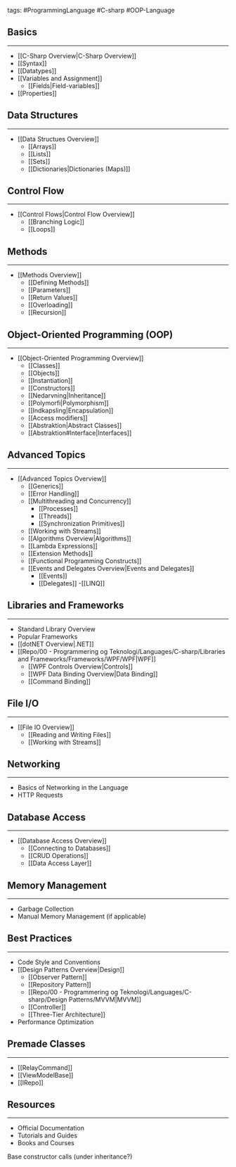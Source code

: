 tags: #ProgrammingLanguage #C-sharp #OOP-Language

## Basics
---
- [[C-Sharp Overview|C-Sharp Overview]]
- [[Syntax]]
- [[Datatypes]]
- [[Variables and Assignment]]
	- [[Fields|Field-variables]]
- [[Properties]]

## Data Structures
---
 - [[Data Structues Overview]]
	- [[Arrays]]
	- [[Lists]]
	- [[Sets]]
	- [[Dictionaries|Dictionaries (Maps)]]

## Control Flow
---
- [[Control Flows|Control Flow Overview]]
	- [[Branching Logic]]
	- [[Loops]]

## Methods
---
- [[Methods Overview]]
	- [[Defining Methods]]
	- [[Parameters]]
	- [[Return Values]]
	- [[Overloading]]
	- [[Recursion]]

## Object-Oriented Programming (OOP)
---
- [[Object-Oriented Programming Overview]]
	- [[Classes]]
	- [[Objects]]
	- [[Instantiation]]
	- [[Constructors]]
	- [[Nedarvning|Inheritance]]
	- [[Polymorfi|Polymorphism]]
	- [[Indkapsling|Encapsulation]]
	- [[Access modifiers]]
	- [[Abstraktion|Abstract Classes]]
	- [[Abstraktion#Interface|Interfaces]]


## Advanced Topics
---
- [[Advanced Topics Overview]]
	- [[Generics]]
	- [[Error Handling]]
	- [[Multithreading and Concurrency]]
		- [[Processes]]
		- [[Threads]] 
		- [[Synchronization Primitives]]
	- [[Working with Streams]]
	- [[Algorithms Overview|Algorithms]]
	- [[Lambda Expressions]]
	- [[Extension Methods]]
	- [[Functional Programming Constructs]]
	- [[Events and Delegates Overview|Events and Delegates]] 
		- [[Events]] 
		- [[Delegates]]	
	-[[LINQ]] 

## Libraries and Frameworks
---
- Standard Library Overview
- Popular Frameworks
- [[dotNET Overview|.NET]]
- [[Repo/00 - Programmering og Teknologi/Languages/C-sharp/Libraries and Frameworks/Frameworks/WPF/WPF|WPF]]
	- [[WPF Controls Overview|Controls]]
	- [[WPF Data Binding Overview|Data Binding]]
	- [[Command Binding]]
	
## File I/O
---
- [[File IO Overview]]
	- [[Reading and Writing Files]]
	- [[Working with Streams]]

## Networking
---
- Basics of Networking in the Language
- HTTP Requests

## Database Access
---
- [[Database Access Overview]]
	- [[Connecting to Databases]]
	- [[CRUD Operations]]
	- [[Data Access Layer]]

## Memory Management
---
- Garbage Collection
- Manual Memory Management (if applicable)

## Best Practices
---
- Code Style and Conventions
- [[Design Patterns Overview|Design]] 
	- [[Observer Pattern]] 
	- [[Repository Pattern]]
	- [[Repo/00 - Programmering og Teknologi/Languages/C-sharp/Design Patterns/MVVM|MVVM]]
	- [[Controller]]
	- [[Three-Tier Architecture]]
- Performance Optimization

## Premade Classes
---
- [[RelayCommand]]
- [[ViewModelBase]]
- [[IRepo]]
## Resources
---
- Official Documentation
- Tutorials and Guides
- Books and Courses

Base constructor calls (under inheritance?)